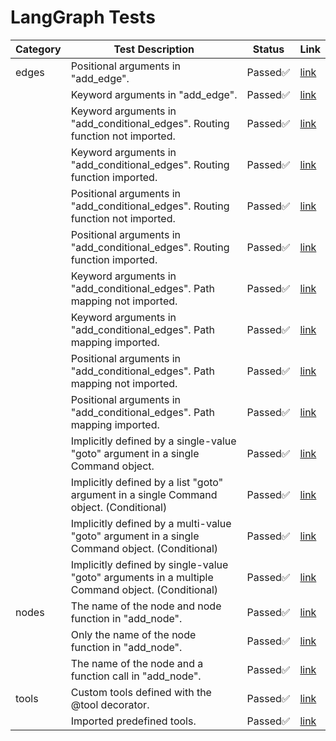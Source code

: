 # LangGraph Tests
| Category | Test Description | Status | Link |
|----------|------------------|--------|------|
| edges |     Positional arguments in "add_edge".     | Passed✅ | [link](tests/unit_tests/langgraph/edges/test_explicit_edges.py#L6) |
|  |     Keyword arguments in "add_edge".     | Passed✅ | [link](tests/unit_tests/langgraph/edges/test_explicit_edges.py#L49) |
|  |     Keyword arguments in "add_conditional_edges". Routing function not imported.     | Passed✅ | [link](tests/unit_tests/langgraph/edges/test_explicit_edges.py#L91) |
|  |     Keyword arguments in "add_conditional_edges". Routing function imported.     | Passed✅ | [link](tests/unit_tests/langgraph/edges/test_explicit_edges.py#L151) |
|  |     Positional arguments in "add_conditional_edges". Routing function not imported.     | Passed✅ | [link](tests/unit_tests/langgraph/edges/test_explicit_edges.py#L219) |
|  |     Positional arguments in "add_conditional_edges". Routing function imported.     | Passed✅ | [link](tests/unit_tests/langgraph/edges/test_explicit_edges.py#L279) |
|  |     Keyword arguments in "add_conditional_edges". Path mapping not imported.     | Passed✅ | [link](tests/unit_tests/langgraph/edges/test_explicit_edges.py#L347) |
|  |     Keyword arguments in "add_conditional_edges". Path mapping imported.     | Passed✅ | [link](tests/unit_tests/langgraph/edges/test_explicit_edges.py#L412) |
|  |     Positional arguments in "add_conditional_edges". Path mapping not imported.     | Passed✅ | [link](tests/unit_tests/langgraph/edges/test_explicit_edges.py#L484) |
|  |     Positional arguments in "add_conditional_edges". Path mapping imported.     | Passed✅ | [link](tests/unit_tests/langgraph/edges/test_explicit_edges.py#L549) |
|  |     Implicitly defined by a single-value "goto" argument in a single Command object.     | Passed✅ | [link](tests/unit_tests/langgraph/edges/test_implicit_edges.py#L6) |
|  |     Implicitly defined by a list "goto" argument in a single Command object. (Conditional)     | Passed✅ | [link](tests/unit_tests/langgraph/edges/test_implicit_edges.py#L51) |
|  |     Implicitly defined by a multi-value "goto" argument in a single Command object. (Conditional)     | Passed✅ | [link](tests/unit_tests/langgraph/edges/test_implicit_edges.py#L103) |
|  |     Implicitly defined by single-value "goto" arguments in a multiple Command object. (Conditional)     | Passed✅ | [link](tests/unit_tests/langgraph/edges/test_implicit_edges.py#L159) |
| nodes |     The name of the node and node function in "add_node".     | Passed✅ | [link](tests/unit_tests/langgraph/nodes/test_nodes.py#L6) |
|  |     Only the name of the node function in "add_node".     | Passed✅ | [link](tests/unit_tests/langgraph/nodes/test_nodes.py#L42) |
|  |     The name of the node and a function call in "add_node".     | Passed✅ | [link](tests/unit_tests/langgraph/nodes/test_nodes.py#L79) |
| tools |     Custom tools defined with the @tool decorator.     | Passed✅ | [link](tests/unit_tests/langgraph/tools/test_tools.py#L7) |
|  |     Imported predefined tools.     | Passed✅ | [link](tests/unit_tests/langgraph/tools/test_tools.py#L32) |
